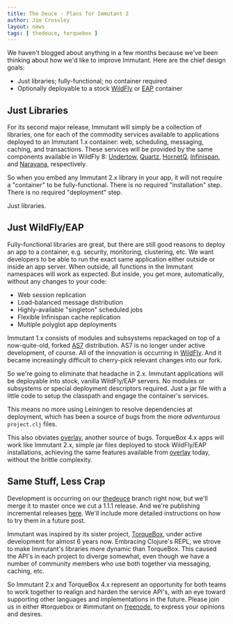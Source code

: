 ```yaml
---
title: The Deuce - Plans for Immutant 2 
author: Jim Crossley
layout: news
tags: [ thedeuce, torquebox ]
---
```


We haven't blogged about anything in a few months because we've been
thinking about how we'd like to improve Immutant. Here are the chief
design goals:

* Just libraries; fully-functional; no container required
* Optionally deployable to a stock [WildFly] or [EAP] container

## Just Libraries

For its second major release, Immutant will simply be a collection of
libraries, one for each of the commodity services available to
applications deployed to an Immutant 1.x container: web, scheduling,
messaging, caching, and transactions. These services will be provided
by the same components available in WildFly 8: [Undertow], [Quartz],
[HornetQ], [Infinispan], and [Narayana], respectively.

So when you embed any Immutant 2.x library in your app, it will not
require a "container" to be fully-functional. There is no required
"installation" step. There is no required "deployment" step.

Just libraries.

## Just WildFly/EAP

Fully-functional libraries are great, but there are still good reasons
to deploy an app to a container, e.g. security, monitoring,
clustering, etc. We want developers to be able to run the exact same
application either outside or inside an app server. When outside, all
functions in the Immutant namespaces will work as expected. But
inside, you get more, automatically, without any changes to your code:

* Web session replication
* Load-balanced message distribution
* Highly-available "singleton" scheduled jobs
* Flexible Infinispan cache replication
* Multiple polyglot app deployments

Immutant 1.x consists of modules and subsystems repackaged on top of a
now-quite-old, forked [AS7] distribution. AS7 is no longer under
active development, of course. All of the innovation is occurring in
[WildFly]. And it became increasingly difficult to cherry-pick
relevant changes into our fork.

So we're going to eliminate that headache in 2.x. Immutant
applications will be deployable into stock, vanilla WildFly/EAP
servers. No modules or subsystems or special deployment descriptors
required. Just a jar file with a little code to setup the classpath
and engage the container's services.

This means no more using Leiningen to resolve dependencies at
deployment, which has been a source of bugs from the more
*adventurous* `project.clj` files.

This also obviates [overlay], another source of bugs. TorqueBox 4.x
apps will work like Immutant 2.x, simple jar files deployed to stock
WildFly/EAP installations, achieving the same features available from
[overlay] today, without the brittle complexity.

## Same Stuff, Less Crap

Development is occurring on our [thedeuce] branch right now, but we'll
merge it to master once we cut a 1.1.1 release. And we're publishing
incremental releases
[here](http://repository-projectodd.forge.cloudbees.com/incremental/).
We'll include more detailed instructions on how to try them in a
future post.

Immutant was inspired by its sister project, [TorqueBox], under active
development for almost 6 years now. Embracing Clojure's REPL, we
strove to make Immutant's libraries more dynamic than TorqueBox. This
caused the API's in each project to diverge somewhat, even though we
have a number of community members who use both together via
messaging, caching, etc.

So Immutant 2.x and TorqueBox 4.x represent an opportunity for both
teams to work together to realign and harden the service API's, with
an eye toward supporting other languages and implementations in the
future. Please join us in either #torquebox or #immutant on
[freenode], to express your opinions and desires.

[WildFly]: http://wildfly.org/
[freenode]: http://freenode.net/
[EAP]: https://www.jboss.org/products/eap.html
[Undertow]: http://undertow.io/
[Quartz]: http://quartz-scheduler.org/
[HornetQ]: http://www.jboss.org/hornetq
[Infinispan]: http://infinispan.org/
[Narayana]: http://www.jboss.org/narayana
[AS7]: http://www.jboss.org/jbossas
[TorqueBox]: http://torquebox.org/
[overlay]: https://github.com/immutant/overlay
[thedeuce]: https://github.com/immutant/immutant/tree/thedeuce
